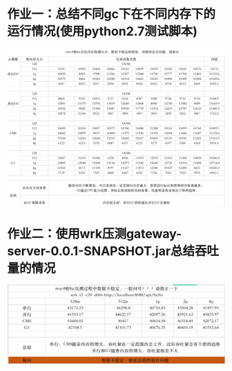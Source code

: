 # 作业一：总结不同gc下在不同内存下的运行情况(使用python2.7测试脚本)
![GC总结](https://github.com/houhanzhi/JAVA-000/blob/main/Week_02/WeChat85e5ad40102bce0920ea9586d52b32c2.png)

# 作业二：使用wrk压测gateway-server-0.0.1-SNAPSHOT.jar总结吞吐量的情况
![总结吞吐量](https://github.com/houhanzhi/JAVA-000/blob/main/Week_02/WeChat5ceeaa54780b769f67c11f77a6ff6178.png)

